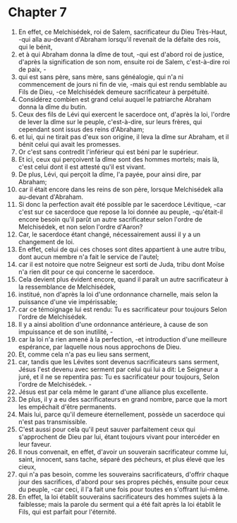 # Chapter 7

1. En effet, ce Melchisédek, roi de Salem, sacrificateur du Dieu Très-Haut, -qui alla au-devant d'Abraham lorsqu'il revenait de la défaite des rois, qui le bénit,
2. et à qui Abraham donna la dîme de tout, -qui est d'abord roi de justice, d'après la signification de son nom, ensuite roi de Salem, c'est-à-dire roi de paix, -
3. qui est sans père, sans mère, sans généalogie, qui n'a ni commencement de jours ni fin de vie, -mais qui est rendu semblable au Fils de Dieu, -ce Melchisédek demeure sacrificateur à perpétuité.
4. Considérez combien est grand celui auquel le patriarche Abraham donna la dîme du butin.
5. Ceux des fils de Lévi qui exercent le sacerdoce ont, d'après la loi, l'ordre de lever la dîme sur le peuple, c'est-à-dire, sur leurs frères, qui cependant sont issus des reins d'Abraham;
6. et lui, qui ne tirait pas d'eux son origine, il leva la dîme sur Abraham, et il bénit celui qui avait les promesses.
7. Or c'est sans contredit l'inférieur qui est béni par le supérieur.
8. Et ici, ceux qui perçoivent la dîme sont des hommes mortels; mais là, c'est celui dont il est attesté qu'il est vivant.
9. De plus, Lévi, qui perçoit la dîme, l'a payée, pour ainsi dire, par Abraham;
10. car il était encore dans les reins de son père, lorsque Melchisédek alla au-devant d'Abraham.
11. Si donc la perfection avait été possible par le sacerdoce Lévitique, -car c'est sur ce sacerdoce que repose la loi donnée au peuple, -qu'était-il encore besoin qu'il parût un autre sacrificateur selon l'ordre de Melchisédek, et non selon l'ordre d'Aaron?
12. Car, le sacerdoce étant changé, nécessairement aussi il y a un changement de loi.
13. En effet, celui de qui ces choses sont dites appartient à une autre tribu, dont aucun membre n'a fait le service de l'autel;
14. car il est notoire que notre Seigneur est sorti de Juda, tribu dont Moïse n'a rien dit pour ce qui concerne le sacerdoce.
15. Cela devient plus évident encore, quand il paraît un autre sacrificateur à la ressemblance de Melchisédek,
16. institué, non d'après la loi d'une ordonnance charnelle, mais selon la puissance d'une vie impérissable;
17. car ce témoignage lui est rendu: Tu es sacrificateur pour toujours Selon l'ordre de Melchisédek.
18. Il y a ainsi abolition d'une ordonnance antérieure, à cause de son impuissance et de son inutilité, -
19. car la loi n'a rien amené à la perfection, -et introduction d'une meilleure espérance, par laquelle nous nous approchons de Dieu.
20. Et, comme cela n'a pas eu lieu sans serment,
21. car, tandis que les Lévites sont devenus sacrificateurs sans serment, Jésus l'est devenu avec serment par celui qui lui a dit: Le Seigneur a juré, et il ne se repentira pas: Tu es sacrificateur pour toujours, Selon l'ordre de Melchisédek. -
22. Jésus est par cela même le garant d'une alliance plus excellente.
23. De plus, il y a eu des sacrificateurs en grand nombre, parce que la mort les empêchait d'être permanents.
24. Mais lui, parce qu'il demeure éternellement, possède un sacerdoce qui n'est pas transmissible.
25. C'est aussi pour cela qu'il peut sauver parfaitement ceux qui s'approchent de Dieu par lui, étant toujours vivant pour intercéder en leur faveur.
26. Il nous convenait, en effet, d'avoir un souverain sacrificateur comme lui, saint, innocent, sans tache, séparé des pécheurs, et plus élevé que les cieux,
27. qui n'a pas besoin, comme les souverains sacrificateurs, d'offrir chaque jour des sacrifices, d'abord pour ses propres péchés, ensuite pour ceux du peuple, -car ceci, il l'a fait une fois pour toutes en s'offrant lui-même.
28. En effet, la loi établit souverains sacrificateurs des hommes sujets à la faiblesse; mais la parole du serment qui a été fait après la loi établit le Fils, qui est parfait pour l'éternité.

